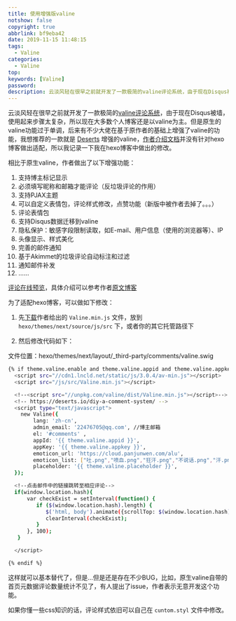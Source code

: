```yaml
---
title: 使用增强版valine
notshow: false
copyright: true
abbrlink: bf9eba42
date: 2019-11-15 11:48:15
tags:
  - Valine
categories:
  - Valine
top:
keywords: [Valine]
password:
description: 云淡风轻在很早之前就开发了一款极简的valine评论系统，由于现在Disqus被墙，使用起来步骤太复杂，所以现在大多数个人博客还是以valine为主。但是原生的valine功能过于单调，后来有不少大佬在基于原作者的基础上增强了valine的功能，我想推荐的一款就是 Deserts 增强的valine，作者介绍文档并没有针对hexo博客做出适配，所以我记录一下我在hexo博客中做出的修改。
---
```

云淡风轻在很早之前就开发了一款极简的[valine评论系统](https://ioliu.cn/2017/add-valine-comments-to-your-blog/)，由于现在Disqus被墙，使用起来步骤太复杂，所以现在大多数个人博客还是以valine为主。但是原生的valine功能过于单调，后来有不少大佬在基于原作者的基础上增强了valine的功能，我想推荐的一款就是 [Deserts](https://deserts.io/) 增强的valine，[作者介绍文档](https://deserts.io/diy-a-comment-system/)并没有针对hexo博客做出适配，所以我记录一下我在hexo博客中做出的修改。

相比于原生valine，作者做出了以下增强功能：

1. 支持博主标记显示
2. 必须填写昵称和邮箱才能评论（反垃圾评论的作用）
3. 支持PJAX主题
4. 可以自定义表情包，评论样式修改，点赞功能（新版中被作者去掉了。。。）
5. 评论表情包
6. 支持Disqus数据迁移到valine
7. 隐私保护：敏感字段限制读取，如E-mail、用户信息（使用的浏览器等）、IP
8. 头像显示、样式美化
9. 完善的邮件通知
10. 基于Akimmet的垃圾评论自动标注和过滤
11. 通知邮件补发
12. ……

[评论在线预览](https://desertsp.github.io/Valine/)，具体介绍可以参考作者[原文博客](https://deserts.io/diy-a-comment-system/)

为了适配hexo博客，可以做如下修改：

1. 先[下载](https://site-1258928558.cos.ap-guangzhou.myqcloud.com/js/Valine.min.js)作者给出的 `Valine.min.js` 文件，放到 `hexo/themes/next/source/js/src` 下，或者你的其它托管路径下

2. 然后修改代码如下：

文件位置：hexo/themes/next/layout/_third-party/comments/valine.swig
```BASH
{% if theme.valine.enable and theme.valine.appid and theme.valine.appkey %}
  <script src="//cdn1.lncld.net/static/js/3.0.4/av-min.js"></script>
  <script src="/js/src/Valine.min.js"></script>

  <!--<script src="//unpkg.com/valine/dist/Valine.min.js"></script>-->
  <!-- https://deserts.io/diy-a-comment-system/ -->
  <script type="text/javascript">
    new Valine({
        lang: 'zh-cn',
        admin_email: '22476705@qq.com', //博主邮箱
        el: '#comments' ,
        appId: '{{ theme.valine.appid }}',
        appKey: '{{ theme.valine.appkey }}',
        emoticon_url: 'https://cloud.panjunwen.com/alu',
        emoticon_list: ["吐.png","喷血.png","狂汗.png","不说话.png","汗.png","坐等.png","献花.png","不高兴.png","中刀.png","害羞.png","皱眉.png","小眼睛.png","中指.png","尴尬.png","瞅你.png","想一想.png","中枪.png","得意.png","肿包.png","扇耳光.png","亲亲.png","惊喜.png","脸红.png","无所谓.png","便便.png","愤怒.png","蜡烛.png","献黄瓜.png","内伤.png","投降.png","观察.png","看不见.png","击掌.png","抠鼻.png","邪恶.png","看热闹.png","口水.png","抽烟.png","锁眉.png","装大款.png","吐舌.png","无奈.png","长草.png","赞一个.png","呲牙.png","无语.png","阴暗.png","不出所料.png","咽气.png","期待.png","高兴.png","吐血倒地.png","哭泣.png","欢呼.png","黑线.png","喜极而泣.png","喷水.png","深思.png","鼓掌.png","暗地观察.png"],
        placeholder: '{{ theme.valine.placeholder }}',
  });

  <!--点击邮件中的链接跳转至相应评论-->
  if(window.location.hash){
      var checkExist = setInterval(function() {
         if ($(window.location.hash).length) {
            $('html, body').animate({scrollTop: $(window.location.hash).offset().top-90}, 1000);
            clearInterval(checkExist);
         }
      }, 100);
   }

  </script>

{% endif %}
```
这样就可以基本替代了，但是…但是还是存在不少BUG，比如，原生valine自带的首页元数据评论数量统计不见了，有人提出了issue，作者表示无意开发这个功能。

如果你懂一些css知识的话，评论样式依旧可以自己在 `cuntom.styl` 文件中修改。
